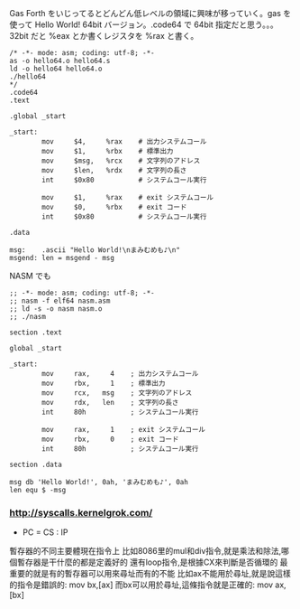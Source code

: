 Gas
Forth をいじってるとどんどん低レベルの領域に興味が移っていく。gas を使って Hello World! 64bit バージョン。.code64 で 64bit 指定だと思う。。。32bit だと %eax とか書くレジスタを %rax と書く。

```
/* -*- mode: asm; coding: utf-8; -*-
as -o hello64.o hello64.s
ld -o hello64 hello64.o
./hello64
*/
.code64
.text

.global _start

_start:
        mov     $4,     %rax    # 出力システムコール
        mov     $1,     %rbx    # 標準出力
        mov     $msg,   %rcx    # 文字列のアドレス
        mov     $len,   %rdx    # 文字列の長さ
        int     $0x80           # システムコール実行

        mov     $1,     %rax    # exit システムコール
        mov     $0,     %rbx    # exit コード
        int     $0x80           # システムコール実行

.data

msg:    .ascii "Hello World!\nまみむめも♪\n"
msgend: len = msgend - msg
```


NASM でも
```
;; -*- mode: asm; coding: utf-8; -*-
;; nasm -f elf64 nasm.asm
;; ld -s -o nasm nasm.o
;; ./nasm

section .text

global _start

_start:
        mov     rax,     4    ; 出力システムコール
        mov     rbx,     1    ; 標準出力
        mov     rcx,   msg    ; 文字列のアドレス
        mov     rdx,   len    ; 文字列の長さ
        int     80h           ; システムコール実行

        mov     rax,     1    ; exit システムコール
        mov     rbx,     0    ; exit コード
        int     80h           ; システムコール実行

section .data

msg db 'Hello World!', 0ah, 'まみむめも♪', 0ah
len equ $ -msg
```


### http://syscalls.kernelgrok.com/


- PC = CS : IP


暫存器的不同主要體現在指令上
比如8086里的mul和div指令,就是乘法和除法,哪個暫存器是干什麼的都是定義好的
還有loop指令,是根據CX來判斷是否循環的
最重要的就是有的暫存器可以用來尋址而有的不能
比如ax不能用於尋址,就是說這樣的指令是錯誤的:
mov bx,[ax]
而bx可以用於尋址,這條指令就是正確的:
mov ax,[bx]











